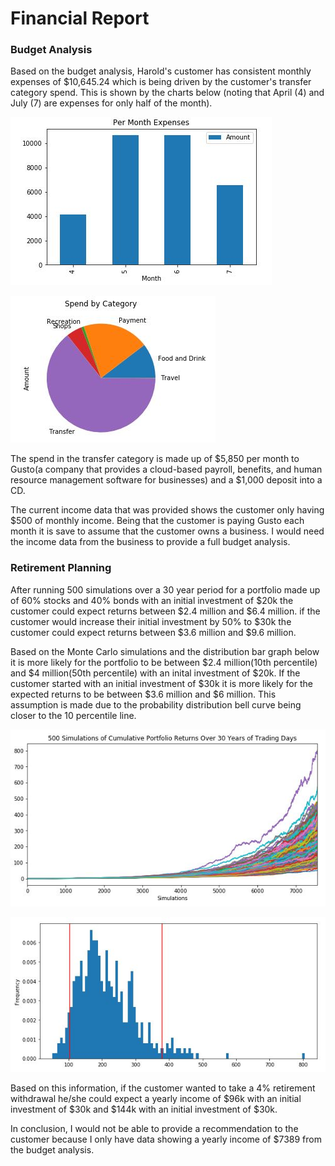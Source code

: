 # Financial Report

### Budget Analysis
Based on the budget analysis, Harold's customer has consistent monthly expenses of $10,645.24 which is being driven by the customer's transfer category spend. This is shown by the charts below (noting that April (4) and July (7) are expenses for only half of the month).

![Expenses per month](Images/per_month_expenses.JPG)  

![spend_by category](Images/Spend_by_Category.JPG)

The spend in the transfer category is made up of $5,850 per month to Gusto(a company that provides a cloud-based payroll, benefits, and human resource management software for businesses) and a $1,000 deposit into a CD.

The current income data that was provided shows the customer only having $500 of monthly income. Being that the customer is paying Gusto each month it is save to assume that the customer owns a business.  I would need the income data from the business to provide a full budget analysis.

### Retirement Planning
After running 500 simulations over a 30 year period for a portfolio made up of 60% stocks and 40% bonds with an initial investment of $\$$20k the customer could expect returns between $\$$2.4 million and $\$$6.4 million. if the customer would increase their initial investment by 50% to $\$$30k the customer could expect returns between $\$$3.6 million and $\$$9.6 million.

Based on the Monte Carlo simulations and the distribution bar graph below it is more likely for the portfolio to be between $\$$2.4 million(10th percentile) and $\$$4 million(50th percentile) with an inital investment of $\$$20k.  If the customer started with an initial investment of $\$$30k it is more likely for the expected returns to be between $\$$3.6 million and $\$$6 million.  This assumption is made due to the probability distribution bell curve being closer to the 10 percentile line.

![Monte Carlo Simulation](Images/monte_carlo_sim.JPG)  

![probability distribution](Images/probability_distribution.JPG)

Based on this information, if the customer wanted to take a 4% retirement withdrawal he/she could expect a yearly income of $\$$96k with an initial investment of $\$$30k and $\$$144k with an initial investment of $\$$30k.

In conclusion, I would not be able to provide a recommendation to the customer because I only have data showing a yearly income of $7389 from the budget analysis.

